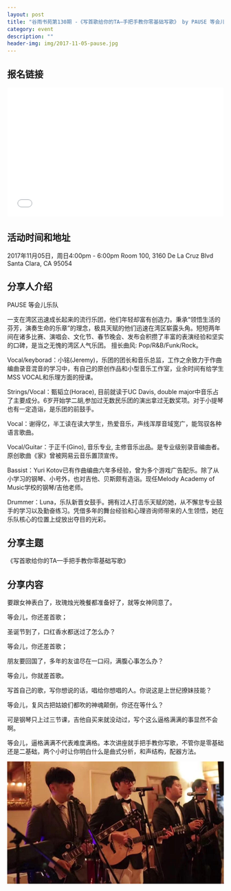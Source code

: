 ```yaml
---
layout: post
title: "谷雨书苑第130期 -《写首歌给你的TA—手把手教你零基础写歌》 by PAUSE 等会儿乐队"
category: event
description: ""
header-img: img/2017-11-05-pause.jpg
---
```


## 报名链接
<div style="width:100%; text-align:left;" ><iframe src="//eventbrite.com/tickets-external?eid=39387194158&ref=etckt" frameborder="0" height="300" width="100%" vspace="0" hspace="0" marginheight="5" marginwidth="5" scrolling="auto" allowtransparency="true"></iframe></div>

## 活动时间和地址
2017年11月05日，周日4:00pm - 6:00pm
Room 100, 3160 De La Cruz Blvd Santa Clara, CA 95054

## 分享人介绍
PAUSE 等会儿乐队
 
一支在湾区迅速成长起来的流行乐团，他们年轻却富有创造力。秉承“领悟生活的芬芳，演奏生命的乐章”的理念，极具天赋的他们迅速在湾区崭露头角。短短两年间在诸多比赛、演唱会、文化节、春节晚会、发布会积攒了丰富的表演经验和坚实的口碑，是当之无愧的湾区人气乐团。 擅长曲风: Pop/R&B/Funk/Rock。

Vocal/keyborad：小铭(Jeremy)，乐团的团长和音乐总监，工作之余致力于作曲编曲录音混音的学习中，有自己的原创作品和小型音乐工作室，业余时间有给学生MSS VOCAL和乐理方面的授课。

Strings/Vocal：甄韬立(Horace), 目前就读于UC Davis, double major中音乐占了主要成分。6岁开始学二胡,参加过无数民乐团的演出拿过无数奖项。对于小提琴也有一定造诣，是乐团的前鼓手。

Vocal：谢得亿，半工读在读大学生，热爱音乐，声线浑厚音域宽广，能驾驭各种语言歌曲。

Vocal/Guitar：于正千(Gino), 音乐专业, 主修音乐出品。是专业级别录音编曲者。原创歌曲《家》曾被网易云音乐置顶宣传。

Bassist：Yuri Kotov已有作曲编曲六年多经验，曾为多个游戏广告配乐。除了从小学习的钢琴、小号外，也对吉他、贝斯颇有造诣。现任Melody Academy of Music学校的钢琴/吉他老师。  
                                                       
Drummer：Luna，乐队新晋女鼓手。拥有过人打击乐天赋的她，从不懈怠专业鼓手的学习以及勤奋练习。凭借多年的舞台经验和心理咨询师带来的人生领悟，她在乐队核心的位置上绽放出夺目的光彩。


## 分享主题

《写首歌给你的TA—手把手教你零基础写歌》


## 分享内容 

要跟女神表白了，玫瑰烛光晚餐都准备好了，就等女神同意了。

等会儿，你还差首歌；

圣诞节到了，口红香水都送过了怎么办？

等会儿，你还差首歌；

朋友要回国了，多年的友谊尽在一口闷，满腹心事怎么办？

等会儿，你就差首歌。


写首自己的歌，写你想说的话，唱给你想唱的人。你说这是上世纪撩妹技能？

等会儿，复风古把姑娘们都吹的神魂颠倒，你还在等什么？

可是钢琴只上过三节课，吉他自买来就没动过，写个这么逼格满满的事显然不会啊。

等会儿，逼格满满不代表难度满格。本次讲座就手把手教你写歌，不管你是零基础还是二基础，两个小时让你明白什么是曲式分析，和声结构，配器方法。

![img](/img/2017-11-05-pause-2.jpg)
